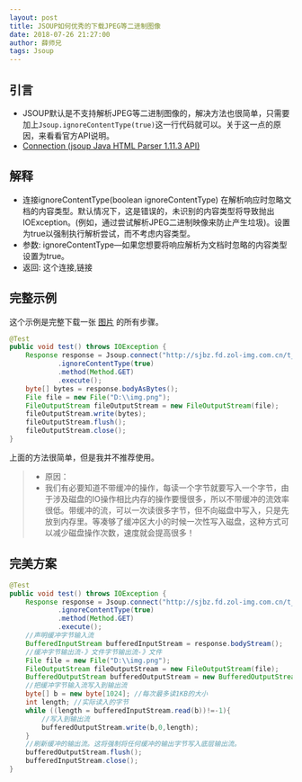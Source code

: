 ```yaml
---
layout: post
title: JSOUP如何优秀的下载JPEG等二进制图像
date: 2018-07-26 21:27:00
author: 薛师兄
tags: Jsoup
---
```

## 引言

*  JSOUP默认是不支持解析JPEG等二进制图像的，解决方法也很简单，只需要加上`Jsoup.ignoreContentType(true)`这一行代码就可以。关于这一点的原因，来看看官方API说明。
*  [Connection (jsoup Java HTML Parser 1.11.3 API)](https://jsoup.org/apidocs/org/jsoup/Connection.html)

## 解释

*  连接ignoreContentType(boolean ignoreContentType) 在解析响应时忽略文档的内容类型。默认情况下，这是错误的，未识别的内容类型将导致抛出IOException。(例如，通过尝试解析JPEG二进制映像来防止产生垃圾)。设置为true以强制执行解析尝试，而不考虑内容类型。
*  参数: ignoreContentType&mdash;如果您想要将响应解析为文档时忽略的内容类型设置为true。
*  返回: 这个连接,链接

## 完整示例

这个示例是完整下载一张 [图片](http://sjbz.fd.zol-img.com.cn/t_s640x960c/g5/M00/0F/09/ChMkJlfJQcWIDXJEAAN5CfxwAOYAAU7hwBVxTQAA3kh337.jpg) 的所有步骤。

```java
@Test
public void test() throws IOException {
    Response response = Jsoup.connect("http://sjbz.fd.zol-img.com.cn/t_s640x960c/g5/M00/0F/09/ChMkJlfJQcWIDXJEAAN5CfxwAOYAAU7hwBVxTQAA3kh337.jpg")
            .ignoreContentType(true)
            .method(Method.GET)
            .execute();
    byte[] bytes = response.bodyAsBytes();
    File file = new File("D:\\img.png");
    FileOutputStream fileOutputStream = new FileOutputStream(file);
    fileOutputStream.write(bytes);
    fileOutputStream.flush();
    fileOutputStream.close();
}
```

上面的方法很简单，但是我并不推荐使用。

>*  原因：
>*  我们有必要知道不带缓冲的操作，每读一个字节就要写入一个字节，由于涉及磁盘的IO操作相比内存的操作要慢很多，所以不带缓冲的流效率很低。带缓冲的流，可以一次读很多字节，但不向磁盘中写入，只是先放到内存里。等凑够了缓冲区大小的时候一次性写入磁盘，这种方式可以减少磁盘操作次数，速度就会提高很多！

## 完美方案

```java
@Test
public void test() throws IOException {
    Response response = Jsoup.connect("http://sjbz.fd.zol-img.com.cn/t_s640x960c/g5/M00/0F/09/ChMkJlfJQcWIDXJEAAN5CfxwAOYAAU7hwBVxTQAA3kh337.jpg")
            .ignoreContentType(true)
            .method(Method.GET)
            .execute();
    //声明缓冲字节输入流
    BufferedInputStream bufferedInputStream = response.bodyStream();
    //缓冲字节输出流-》文件字节输出流-》文件
    File file = new File("D:\\img.png");
    FileOutputStream fileOutputStream = new FileOutputStream(file);
    BufferedOutputStream bufferedOutputStream = new BufferedOutputStream(fileOutputStream);
    //把缓冲字节输入流写入到输出流
    byte[] b = new byte[1024]; //每次最多读1KB的大小
    int length; //实际读入的字节
    while ((length = bufferedInputStream.read(b))!=-1){
        //写入到输出流
        bufferedOutputStream.write(b,0,length);
    }
    //刷新缓冲的输出流。这将强制将任何缓冲的输出字节写入底层输出流。
    bufferedOutputStream.flush();
    bufferedInputStream.close();
}
```